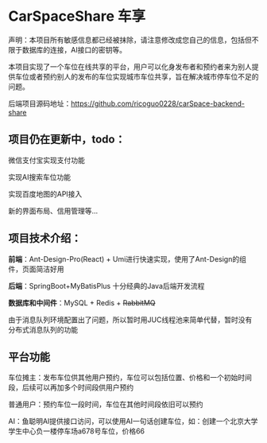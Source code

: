 #  CarSpaceShare 车享

声明：本项目所有敏感信息都已经被抹除，请注意修改成您自己的信息，包括但不限于数据库的连接，AI接口的密钥等。



本项目实现了一个车位在线共享的平台，用户可以化身发布者和预约者来为别人提供车位或者预约别人的发布的车位实现城市车位共享，旨在解决城市停车位不足的问题。

后端项目源码地址：https://github.com/ricoguo0228/carSpace-backend-share

## 项目仍在更新中，todo：

微信支付宝实现支付功能

实现AI搜索车位功能

实现百度地图的API接入

新的界面布局、信用管理等...

##  项目技术介绍：

**前端**：Ant-Design-Pro(React) + Umi进行快速实现，使用了Ant-Design的组件，页面简洁好用

**后端**：SpringBoot+MyBatisPlus 十分经典的Java后端开发流程

**数据库和中间件**：MySQL + Redis + ~~RabbitMQ~~

由于消息队列环境配置出了问题，所以暂时用JUC线程池来简单代替，暂时没有分布式消息队列的功能



##  平台功能

车位摊主：发布车位供其他用户预约，车位可以包括位置、价格和一个初始时间段，后续可以再加多个时间段供用户预约

普通用户：预约车位一段时间，车位在其他时间段依旧可以预约

AI：鱼聪明AI提供接口访问，可以使用AI一句话创建车位，如：创建一个北京大学学生中心负一楼停车场a678号车位，价格66
